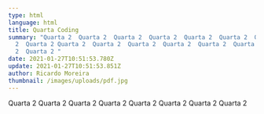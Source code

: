 ```yaml
---
type: html
language: html
title: Quarta Coding
summary: "Quarta 2  Quarta 2  Quarta 2  Quarta 2  Quarta 2  Quarta 2  Quarta
  2  Quarta 2 Quarta 2  Quarta 2  Quarta 2  Quarta 2  Quarta 2  Quarta 2  Quarta
  2  Quarta 2 "
date: 2021-01-27T10:51:53.780Z
update: 2021-01-27T10:51:53.851Z
author: Ricardo Moreira
thumbnail: /images/uploads/pdf.jpg
---
```

Quarta 2  Quarta 2  Quarta 2  Quarta 2  Quarta 2  Quarta 2  Quarta 2  Quarta 2
